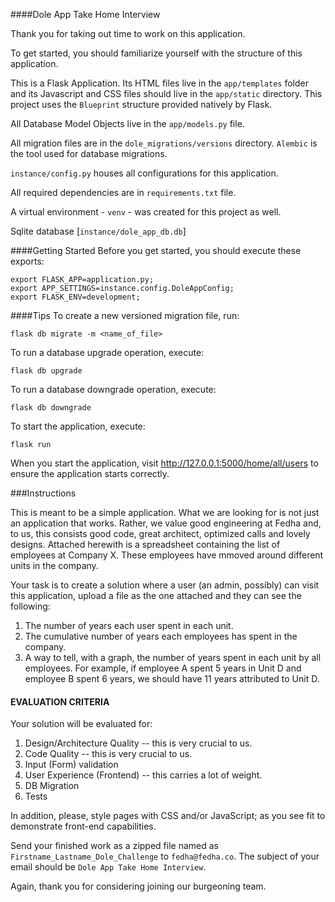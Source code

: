  ####Dole App Take Home Interview

Thank you for taking out time to work on this application. 

To get started, you should familiarize yourself with the structure of this application.

This is a Flask Application. Its HTML files live in the `app/templates` folder and its Javascript and CSS files should live 
in the `app/static` directory. This project uses the `Blueprint` structure provided natively by Flask. 

All Database Model Objects live in the `app/models.py` file. 

All migration files are in the `dole_migrations/versions` directory. `Alembic` is the tool used for database migrations. 

`instance/config.py` houses all configurations for this application.  

All required dependencies are in `requirements.txt` file. 

A virtual environment - `venv` - was created for this project as well.

Sqlite database [`instance/dole_app_db.db`]
 
####Getting Started
Before you get started, you should execute these exports:
```
export FLASK_APP=application.py;
export APP_SETTINGS=instance.config.DoleAppConfig;
export FLASK_ENV=development;
```

####Tips
To create a new versioned migration file, run:

```flask db migrate -m <name_of_file>```

To run a database upgrade operation, execute:

```flask db upgrade```

To run a database downgrade operation, execute:

```flask db downgrade```

To start the application, execute:

```flask run```

When you start the application, visit http://127.0.0.1:5000/home/all/users to ensure the application starts correctly. 

###Instructions

This is meant to be a simple application. What we are looking for is not just an application that works. Rather, we value good engineering at Fedha and, to us, this consists good code, great architect, optimized calls and lovely designs.
Attached herewith is a spreadsheet containing the list of employees at Company X. These employees have mmoved around different units in the company.

Your task is to create a solution where a user (an admin, possibly) can visit this application, upload a file as the one attached and they can see the following:

1. The number of years each user spent in each unit.
2. The cumulative number of years each employees has spent in the company.
3. A way to tell, with a graph, the number of years spent in each unit by all employees. For example, if employee A spent 5 years in Unit D and employee B spent 6 years, we should have 11 years attributed to Unit D.
 
#### EVALUATION CRITERIA

Your solution will be evaluated for:
1. Design/Architecture Quality -- this is very crucial to us.
2. Code Quality -- this is very crucial to us.
3. Input (Form) validation
4. User Experience (Frontend) -- this carries a lot of weight.
5. DB Migration
6. Tests

In addition, please, style pages with CSS and/or JavaScript; as you see fit to demonstrate front-end capabilities.

Send your finished work as a zipped file named as `Firstname_Lastname_Dole_Challenge` to `fedha@fedha.co`. The subject of your email should be `Dole App Take Home Interview`.
 
Again, thank you for considering joining our burgeoning team. 

